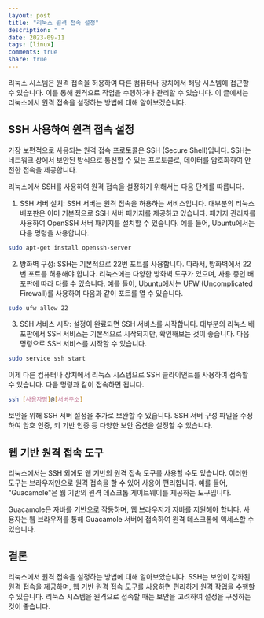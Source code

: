 ```yaml
---
layout: post
title: "리눅스 원격 접속 설정"
description: " "
date: 2023-09-11
tags: [linux]
comments: true
share: true
---
```


리눅스 시스템은 원격 접속을 허용하여 다른 컴퓨터나 장치에서 해당 시스템에 접근할 수 있습니다. 이를 통해 원격으로 작업을 수행하거나 관리할 수 있습니다. 이 글에서는 리눅스에서 원격 접속을 설정하는 방법에 대해 알아보겠습니다.

## SSH 사용하여 원격 접속 설정

가장 보편적으로 사용되는 원격 접속 프로토콜은 SSH (Secure Shell)입니다. SSH는 네트워크 상에서 보안된 방식으로 통신할 수 있는 프로토콜로, 데이터를 암호화하여 안전한 접속을 제공합니다.

리눅스에서 SSH를 사용하여 원격 접속을 설정하기 위해서는 다음 단계를 따릅니다.

1. SSH 서버 설치: SSH 서버는 원격 접속을 허용하는 서비스입니다. 대부분의 리눅스 배포판은 이미 기본적으로 SSH 서버 패키지를 제공하고 있습니다. 패키지 관리자를 사용하여 OpenSSH 서버 패키지를 설치할 수 있습니다. 예를 들어, Ubuntu에서는 다음 명령을 사용합니다.

```bash
sudo apt-get install openssh-server
```

2. 방화벽 구성: SSH는 기본적으로 22번 포트를 사용합니다. 따라서, 방화벽에서 22번 포트를 허용해야 합니다. 리눅스에는 다양한 방화벽 도구가 있으며, 사용 중인 배포판에 따라 다를 수 있습니다. 예를 들어, Ubuntu에서는 UFW (Uncomplicated Firewall)를 사용하여 다음과 같이 포트를 열 수 있습니다.

```bash
sudo ufw allow 22
```

3. SSH 서비스 시작: 설정이 완료되면 SSH 서비스를 시작합니다. 대부분의 리눅스 배포판에서 SSH 서비스는 기본적으로 시작되지만, 확인해보는 것이 좋습니다. 다음 명령으로 SSH 서비스를 시작할 수 있습니다.

```bash
sudo service ssh start
```

이제 다른 컴퓨터나 장치에서 리눅스 시스템으로 SSH 클라이언트를 사용하여 접속할 수 있습니다. 다음 명령과 같이 접속하면 됩니다.

```bash
ssh [사용자명]@[서버주소]
```

보안을 위해 SSH 서버 설정을 추가로 보완할 수 있습니다. SSH 서버 구성 파일을 수정하여 암호 인증, 키 기반 인증 등 다양한 보안 옵션을 설정할 수 있습니다.

## 웹 기반 원격 접속 도구

리눅스에서는 SSH 외에도 웹 기반의 원격 접속 도구를 사용할 수도 있습니다. 이러한 도구는 브라우저만으로 원격 접속을 할 수 있어 사용이 편리합니다. 예를 들어, "Guacamole"은 웹 기반의 원격 데스크톱 게이트웨이를 제공하는 도구입니다.

Guacamole은 자바를 기반으로 작동하며, 웹 브라우저가 자바를 지원해야 합니다. 사용자는 웹 브라우저를 통해 Guacamole 서버에 접속하여 원격 데스크톱에 액세스할 수 있습니다.

## 결론

리눅스에서 원격 접속을 설정하는 방법에 대해 알아보았습니다. SSH는 보안이 강화된 원격 접속을 제공하며, 웹 기반 원격 접속 도구를 사용하면 편리하게 원격 작업을 수행할 수 있습니다. 리눅스 시스템을 원격으로 접속할 때는 보안을 고려하여 설정을 구성하는 것이 좋습니다.